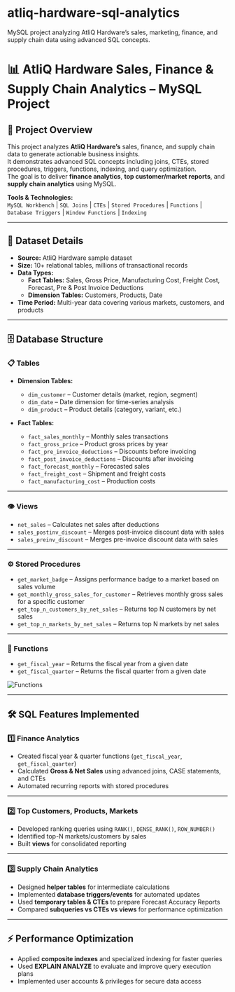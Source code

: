 # atliq-hardware-sql-analytics
MySQL project analyzing AtliQ Hardware’s sales, marketing, finance, and supply chain data using advanced SQL concepts.
# 📊 AtliQ Hardware Sales, Finance & Supply Chain Analytics – MySQL Project

## 🔹 Project Overview
This project analyzes **AtliQ Hardware’s** sales, finance, and supply chain data to generate actionable business insights.  
It demonstrates advanced SQL concepts including joins, CTEs, stored procedures, triggers, functions, indexing, and query optimization.  
The goal is to deliver **finance analytics**, **top customer/market reports**, and **supply chain analytics** using MySQL.

**Tools & Technologies:**  
`MySQL Workbench` | `SQL Joins` | `CTEs` | `Stored Procedures` | `Functions` | `Database Triggers` | `Window Functions` | `Indexing`

---

## 📂 Dataset Details
- **Source:** AtliQ Hardware sample dataset
- **Size:** 10+ relational tables, millions of transactional records
- **Data Types:**
  - **Fact Tables:** Sales, Gross Price, Manufacturing Cost, Freight Cost, Forecast, Pre & Post Invoice Deductions
  - **Dimension Tables:** Customers, Products, Date
- **Time Period:** Multi-year data covering various markets, customers, and products

---

## 🗄 Database Structure

### 📋 Tables
- **Dimension Tables:**  
  - `dim_customer` – Customer details (market, region, segment)  
  - `dim_date` – Date dimension for time-series analysis  
  - `dim_product` – Product details (category, variant, etc.)  

- **Fact Tables:**  
  - `fact_sales_monthly` – Monthly sales transactions  
  - `fact_gross_price` – Product gross prices by year  
  - `fact_pre_invoice_deductions` – Discounts before invoicing  
  - `fact_post_invoice_deductions` – Discounts after invoicing  
  - `fact_forecast_monthly` – Forecasted sales  
  - `fact_freight_cost` – Shipment and freight costs  
  - `fact_manufacturing_cost` – Production costs 

---

### 👁 Views
- `net_sales` – Calculates net sales after deductions  
- `sales_postinv_discount` – Merges post-invoice discount data with sales  
- `sales_preinv_discount` – Merges pre-invoice discount data with sales  



---

### ⚙ Stored Procedures
- `get_market_badge` – Assigns performance badge to a market based on sales volume  
- `get_monthly_gross_sales_for_customer` – Retrieves monthly gross sales for a specific customer  
- `get_top_n_customers_by_net_sales` – Returns top N customers by net sales  
- `get_top_n_markets_by_net_sales` – Returns top N markets by net sales  

---

### 🧮 Functions
- `get_fiscal_year` – Returns the fiscal year from a given date  
- `get_fiscal_quarter` – Returns the fiscal quarter from a given date  

![Functions](images/functions.png)

---

## 🛠 SQL Features Implemented

### 1️⃣ Finance Analytics
- Created fiscal year & quarter functions (`get_fiscal_year`, `get_fiscal_quarter`)  
- Calculated **Gross & Net Sales** using advanced joins, CASE statements, and CTEs  
- Automated recurring reports with stored procedures

---

### 2️⃣ Top Customers, Products, Markets
- Developed ranking queries using `RANK()`, `DENSE_RANK()`, `ROW_NUMBER()`  
- Identified top-N markets/customers by sales  
- Built **views** for consolidated reporting

---

### 3️⃣ Supply Chain Analytics
- Designed **helper tables** for intermediate calculations  
- Implemented **database triggers/events** for automated updates  
- Used **temporary tables & CTEs** to prepare Forecast Accuracy Reports  
- Compared **subqueries vs CTEs vs views** for performance optimization

---

## ⚡ Performance Optimization
- Applied **composite indexes** and specialized indexing for faster queries  
- Used **EXPLAIN ANALYZE** to evaluate and improve query execution plans  
- Implemented user accounts & privileges for secure data access


